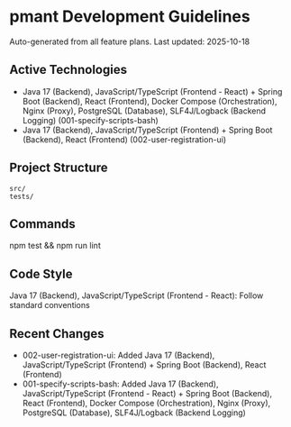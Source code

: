 # pmant Development Guidelines

Auto-generated from all feature plans. Last updated: 2025-10-18

## Active Technologies
- Java 17 (Backend), JavaScript/TypeScript (Frontend - React) + Spring Boot (Backend), React (Frontend), Docker Compose (Orchestration), Nginx (Proxy), PostgreSQL (Database), SLF4J/Logback (Backend Logging) (001-specify-scripts-bash)
- Java 17 (Backend), JavaScript/TypeScript (Frontend) + Spring Boot (Backend), React (Frontend) (002-user-registration-ui)

## Project Structure
```
src/
tests/
```

## Commands
npm test && npm run lint

## Code Style
Java 17 (Backend), JavaScript/TypeScript (Frontend - React): Follow standard conventions

## Recent Changes
- 002-user-registration-ui: Added Java 17 (Backend), JavaScript/TypeScript (Frontend) + Spring Boot (Backend), React (Frontend)
- 001-specify-scripts-bash: Added Java 17 (Backend), JavaScript/TypeScript (Frontend - React) + Spring Boot (Backend), React (Frontend), Docker Compose (Orchestration), Nginx (Proxy), PostgreSQL (Database), SLF4J/Logback (Backend Logging)

<!-- MANUAL ADDITIONS START -->
<!-- MANUAL ADDITIONS END -->
